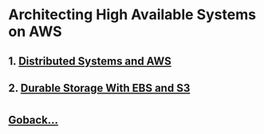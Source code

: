 # Architecting High Available Systems on AWS

## 1. [Distributed Systems and AWS](./dsa.md)
## 2. [Durable Storage With EBS and S3](./dswes.md)

#
## [Goback...](../README.md)